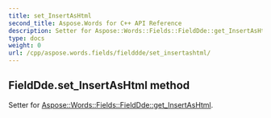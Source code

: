 ```yaml
---
title: set_InsertAsHtml
second_title: Aspose.Words for C++ API Reference
description: Setter for Aspose::Words::Fields::FieldDde::get_InsertAsHtml. 
type: docs
weight: 0
url: /cpp/aspose.words.fields/fielddde/set_insertashtml/
---
```

## FieldDde.set_InsertAsHtml method


Setter for [Aspose::Words::Fields::FieldDde::get_InsertAsHtml](./get_insertashtml/).

